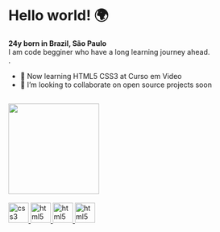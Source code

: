 <h1>Hello world! 🌍</h1>
<b>24y born in Brazil, São Paulo</b><br>

<div>I am code begginer who have a long learning journey ahead.</h2> <br>	 .

  - 🌱 Now learning HTML5 CSS3 at Curso em Video
  - 👯 I’m looking to collaborate on open source projects soon

##

<div>
  <a href="https://beacons.ai/felipegesp">
  <img height="180em" src="https://github-readme-stats.vercel.app/api?username=felipegesp&show_icons=true&theme=dracula&include_all_commits=true&count_private=true"/>
</div>
 
 <footer>
  <div style="display: inline_block"><br>
    <img alingn = "center" alt= "css3 icon" heigth="30" width="40" src="https://cdn.jsdelivr.net/gh/devicons/devicon/icons/css3/css3-original-wordmark.svg" /> 
    <img alingn = "center" alt= "html5 icon" heigth="30" width="40" src="https://cdn.jsdelivr.net/gh/devicons/devicon/icons/html5/html5-original-wordmark.svg" />
    <img alingn = "center" alt= "html5 icon" heigth="30" width="40" src="https://cdn.jsdelivr.net/gh/devicons/devicon/icons/python/python-original-wordmark.svg" />
    <img alingn = "center" alt= "html5 icon" heigth="30" width="40" src="https://cdn.jsdelivr.net/gh/devicons/devicon/icons/mysql/mysql-original-wordmark.svg" />
  </div>
</footer>

 ##



  
                                                                                                                                                     



               

